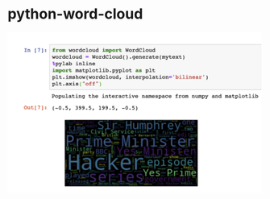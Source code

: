 # python-word-cloud

![my-minister效果图](https://github.com/kylin1wang2/python-word-cloud/blob/master/WechatIMG14283.png?raw=true)
